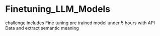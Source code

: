 # Finetuning_LLM_Models
challenge includes Fine tuning pre trained model under 5 hours with API Data and extract semantic meaning
